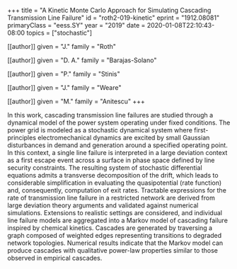 +++
title        = "A Kinetic Monte Carlo Approach for Simulating Cascading Transmission Line Failure"
id           = "roth2-019-kinetic"
eprint       = "1912.08081"
primaryClass = "eess.SY"
year         = "2019"
date         = 2020-01-08T22:10:43-08:00
topics       = ["stochastic"]

[[author]]
	given = "J."
	family = "Roth"

[[author]]
	given = "D. A."
	family = "Barajas-Solano"

[[author]]
	given = "P."
	family = "Stinis"
	
[[author]]
	given = "J."
	family = "Weare"
	
[[author]]
	given = "M."
	family = "Anitescu"
+++

In this work, cascading transmission line failures are studied through a dynamical model of the power system operating under fixed conditions. The power grid is modeled as a stochastic dynamical system where first-principles electromechanical dynamics are excited by small Gaussian disturbances in demand and generation around a specified operating point. In this context, a single line failure is interpreted in a large deviation context as a first escape event across a surface in phase space defined by line security constraints. The resulting system of stochastic differential equations admits a transverse decomposition of the drift, which leads to considerable simplification in evaluating the quasipotential (rate function) and, consequently, computation of exit rates. Tractable expressions for the rate of transmission line failure in a restricted network are derived from large deviation theory arguments and validated against numerical simulations. Extensions to realistic settings are considered, and individual line failure models are aggregated into a Markov model of cascading failure inspired by chemical kinetics. Cascades are generated by traversing a graph composed of weighted edges representing transitions to degraded network topologies. Numerical results indicate that the Markov model can produce cascades with qualitative power-law properties similar to those observed in empirical cascades.

